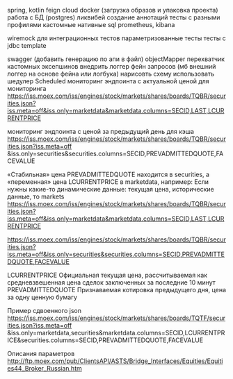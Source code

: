 spring, kotlin
feign cloud
docker (загрузка образов и упаковка проекта)
работа с БД (postgres)
ликвибей
создание аннотаций
тесты с разными профилями
кастомные нативные sql 
prometheus, kibana

wiremock для интеграционных тестов
параметризованные тесты
тесты с jdbc template


swagger (добавить генерацию по апи в файл)
objectMapper
перехватчик кастомных эксепшинов
внедрить логгер фейн запросов (мб внешний логгер на основе фейна или логбука)
нарисовть схему
использовать шедулер Scheduled
мониторинг эндпоинта с актуальной ценой для мониторинга https://iss.moex.com/iss/engines/stock/markets/shares/boards/TQBR/securities.json?iss.meta=off&iss.only=marketdata&marketdata.columns=SECID,LAST,LCURRENTPRICE

мониторинг эндпоинта с ценой за предыдущий день для кэша https://iss.moex.com/iss/engines/stock/markets/shares/boards/TQBR/securities.json?iss.meta=off &iss.only=securities&securities.columns=SECID,PREVADMITTEDQUOTE,FACEVALUE

«Cтабильная» цена PREVADMITTEDQUOTE находится в securities, а «переменная» цена LCURRENTPRICE в marketdata, например: Если нужны какие-то динамические данные: текущая цена, исторические данные, то markets https://iss.moex.com/iss/engines/stock/markets/shares/boards/TQBR/securities.json?iss.meta=off&iss.only=marketdata&marketdata.columns=SECID,LAST,LCURRENTPRICE

https://iss.moex.com/iss/engines/stock/markets/shares/boards/TQBR/securities.json?iss.meta=off&iss.only=securities&securities.columns=SECID,PREVADMITTEDQUOTE,FACEVALUE

LCURRENTPRICE Официальная текущая цена, рассчитываемая как средневзвешенная цена сделок заключенных за последние 10 минут PREVADMITTEDQUOTE Признаваемая котировка предыдущего дня, цена за одну ценную бумагу

Пример сдвоенного json https://iss.moex.com/iss/engines/stock/markets/shares/boards/TQTF/securities.json?iss.meta=off &iss.only=marketdata,securities&marketdata.columns=SECID,LCURRENTPRICE&securities.columns=SECID,PREVADMITTEDQUOTE,FACEVALUE

Описания параметров http://ftp.moex.com/pub/ClientsAPI/ASTS/Bridge_Interfaces/Equities/Equities44_Broker_Russian.htm